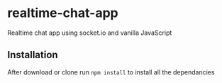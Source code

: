 # realtime-chat-app
Realtime chat app using socket.io and vanilla JavaScript

## Installation 
After download or clone run `npm install` to install all the dependancies
